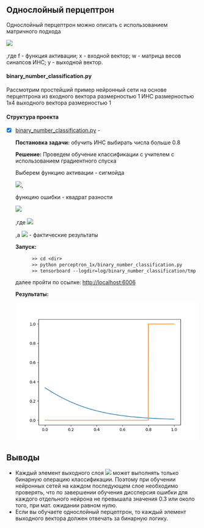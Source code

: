 ## Однослойный перцептрон

Однослойный перцептрон можно описать с использованием матричного подхода

<img src="https://latex.codecogs.com/svg.latex?Y=f(\sum{XW}+L)"/>

,где f - функция активации;
x - входной вектор;
w - матрица весов синапсов ИНС;
y - выходной вектор.   


#### binary_number_classification.py

Рассмотрим простейший пример нейронный сети на основе перцептрона
из входного вектора размерностью 1
ИНС размерностью 1x4
выходного вектора размерностью 1


#### Структура проекта

* [X] [binary_number_classification.py](https://github.com/AndreKuzubov/TensorFlowDecisions/blob/dev/perceptron_1x/binary_number_classification.py)  - 
    
   <b>Постановка задачи:</b>
    обучить ИНС выбирать числа больше 0.8

    <b>Решение:</b>
    Проведем обучение классификации с учителем с использованием градиентного спуска

    Выберем функцию активации - сигмойда 

    <img src="https://latex.codecogs.com/svg.latex?\sigma(x)=\frac{1}{1+e^{-x}}"/>,

    функцию ошибки - квадрат разности 

    <img src="https://latex.codecogs.com/svg.latex?e(W)=(y_{pred}-y)^2"/>

    ,где <img src="https://latex.codecogs.com/svg.latex?Y_{pred}=f(\sum{XW}+L)"/>

    ,а  <img src="https://latex.codecogs.com/svg.latex?Y"/> - фактические результаты

     <b>Запуск:</b>
     
            >> cd <dir>
            >> python perceptron_1x/binary_number_classification.py
            >> tensorboard --logdir=log/binary_number_classification/tmp 
        
     далее пройти по ссылке: [http://localhost:6006](http://localhost:6006)
     
     <b>Результаты:</b>

     ![classifications.gif](https://github.com/AndreKuzubov/TensorFlowDecisions/blob/dev/perceptron_1x/log/binary_number_classification/classifications.gif?raw=true)


## Выводы

- Каждый элемент выходного слоя <img src="https://latex.codecogs.com/svg.latex?Y"/> может 
    выполнять только бинарную операцию классификации. 
    Поэтому при обучении нейронных сетей на каждом последующем слое необходимо проверять, 
    что по завершении обучения диссперсия ошибки для каждого отдельного нейрона не превышала значения 0.3 или около того, при мат. ожидании равном нулю.
- Если вы обучаете однослойный перцептрон, то каждый элемент выходного вектора должен отвечать за бинарную логику.     
    

